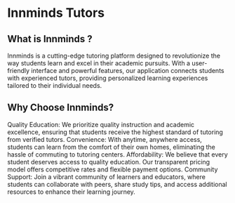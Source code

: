 # Innminds Tutors

## What is Innminds ?

Innminds is a cutting-edge tutoring platform designed to revolutionize the way students learn and excel in their academic pursuits. With a user-friendly interface and powerful features, our application connects students with experienced tutors, providing personalized learning experiences tailored to their individual needs.

## Why Choose Innminds?

Quality Education: We prioritize quality instruction and academic excellence, ensuring that students receive the highest standard of tutoring from verified tutors.
Convenience: With anytime, anywhere access, students can learn from the comfort of their own homes, eliminating the hassle of commuting to tutoring centers.
Affordability: We believe that every student deserves access to quality education. Our transparent pricing model offers competitive rates and flexible payment options.
Community Support: Join a vibrant community of learners and educators, where students can collaborate with peers, share study tips, and access additional resources to enhance their learning journey.
